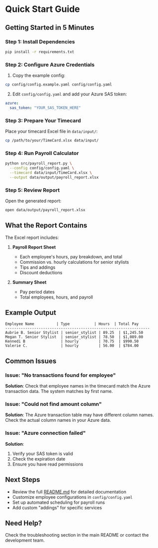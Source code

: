 # Quick Start Guide

## Getting Started in 5 Minutes

### Step 1: Install Dependencies

```bash
pip install -r requirements.txt
```

### Step 2: Configure Azure Credentials

1. Copy the example config:
```bash
cp config/config.example.yaml config/config.yaml
```

2. Edit `config/config.yaml` and add your Azure SAS token:
```yaml
azure:
  sas_token: "YOUR_SAS_TOKEN_HERE"
```

### Step 3: Prepare Your Timecard

Place your timecard Excel file in `data/input/`:
```bash
cp /path/to/your/TimeCard.xlsx data/input/
```

### Step 4: Run Payroll Calculator

```bash
python src/payroll_report.py \
  --config config/config.yaml \
  --timecard data/input/TimeCard.xlsx \
  --output data/output/payroll_report.xlsx
```

### Step 5: Review Report

Open the generated report:
```bash
open data/output/payroll_report.xlsx
```

## What the Report Contains

The Excel report includes:

1. **Payroll Report Sheet**
   - Each employee's hours, pay breakdown, and total
   - Commission vs. hourly calculations for senior stylists
   - Tips and addings
   - Discount deductions

2. **Summary Sheet**
   - Pay period dates
   - Total employees, hours, and payroll

## Example Output

```
Employee Name          | Type           | Hours  | Total Pay
-----------------------------------------------------------------
Aubrie B. Senior Stylist | senior_stylist | 89.25  | $1,245.50
Megan T. Senior Stylist  | senior_stylist | 78.50  | $1,089.00
Kennedi B                | hourly         | 70.75  | $990.50
Valerie C.               | hourly         | 56.00  | $784.00
```

## Common Issues

### Issue: "No transactions found for employee"

**Solution**: Check that employee names in the timecard match the Azure transaction data. The system matches by first name.

### Issue: "Could not find amount column"

**Solution**: The Azure transaction table may have different column names. Check the actual column names in your Azure data.

### Issue: "Azure connection failed"

**Solution**: 
1. Verify your SAS token is valid
2. Check the expiration date
3. Ensure you have read permissions

## Next Steps

- Review the full [README.md](../README.md) for detailed documentation
- Customize employee configurations in `config/config.yaml`
- Set up automated scheduling for payroll runs
- Add custom "addings" for specific services

## Need Help?

Check the troubleshooting section in the main README or contact the development team.


